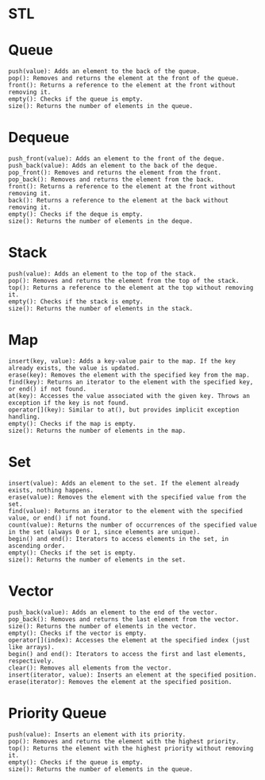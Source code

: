 # STL


# Queue


    push(value): Adds an element to the back of the queue.
    pop(): Removes and returns the element at the front of the queue.
    front(): Returns a reference to the element at the front without removing it.
    empty(): Checks if the queue is empty.
    size(): Returns the number of elements in the queue.

# Dequeue



    push_front(value): Adds an element to the front of the deque.
    push_back(value): Adds an element to the back of the deque.
    pop_front(): Removes and returns the element from the front.
    pop_back(): Removes and returns the element from the back.
    front(): Returns a reference to the element at the front without removing it.
    back(): Returns a reference to the element at the back without removing it.
    empty(): Checks if the deque is empty.
    size(): Returns the number of elements in the deque.

# Stack
    
    push(value): Adds an element to the top of the stack.
    pop(): Removes and returns the element from the top of the stack.
    top(): Returns a reference to the element at the top without removing it.
    empty(): Checks if the stack is empty.
    size(): Returns the number of elements in the stack.
# Map

    insert(key, value): Adds a key-value pair to the map. If the key already exists, the value is updated.
    erase(key): Removes the element with the specified key from the map.
    find(key): Returns an iterator to the element with the specified key, or end() if not found.
    at(key): Accesses the value associated with the given key. Throws an exception if the key is not found.
    operator[](key): Similar to at(), but provides implicit exception handling.
    empty(): Checks if the map is empty.
    size(): Returns the number of elements in the map.
# Set

    insert(value): Adds an element to the set. If the element already exists, nothing happens.
    erase(value): Removes the element with the specified value from the set.
    find(value): Returns an iterator to the element with the specified value, or end() if not found.
    count(value): Returns the number of occurrences of the specified value in the set (always 0 or 1, since elements are unique).
    begin() and end(): Iterators to access elements in the set, in ascending order.
    empty(): Checks if the set is empty.
    size(): Returns the number of elements in the set.
# Vector

    push_back(value): Adds an element to the end of the vector.
    pop_back(): Removes and returns the last element from the vector.
    size(): Returns the number of elements in the vector.
    empty(): Checks if the vector is empty.
    operator[](index): Accesses the element at the specified index (just like arrays).
    begin() and end(): Iterators to access the first and last elements, respectively.
    clear(): Removes all elements from the vector.
    insert(iterator, value): Inserts an element at the specified position.
    erase(iterator): Removes the element at the specified position.
# Priority Queue
    push(value): Inserts an element with its priority.
    pop(): Removes and returns the element with the highest priority.
    top(): Returns the element with the highest priority without removing it.
    empty(): Checks if the queue is empty.    
    size(): Returns the number of elements in the queue.
